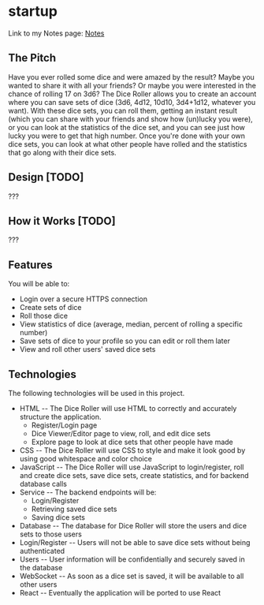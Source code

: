 # startup
Link to my Notes page: [Notes](https://github.com/ejlayton00/startup/blob/main/notes.md)

## The Pitch
Have you ever rolled some dice and were amazed by the result? Maybe you wanted to share it with all your friends? Or maybe you were interested in the chance of rolling 17 on 3d6? The Dice Roller allows you to create an account where you can save sets of dice (3d6, 4d12, 10d10, 3d4+1d12, whatever you want). With these dice sets, you can roll them, getting an instant result (which you can share with your friends and show how (un)lucky you were), or you can look at the statistics of the dice set, and you can see just how lucky you were to get that high number. Once you're done with your own dice sets, you can look at what other people have rolled and the statistics that go along with their dice sets.

## Design [TODO]
???

## How it Works [TODO]
???

## Features
You will be able to:
- Login over a secure HTTPS connection
- Create sets of dice
- Roll those dice
- View statistics of dice (average, median, percent of rolling a specific number)
- Save sets of dice to your profile so you can edit or roll them later
- View and roll other users' saved dice sets

## Technologies
The following technologies will be used in this project.
- HTML -- The Dice Roller will use HTML to correctly and accurately structure the application.
    - Register/Login page
    - Dice Viewer/Editor page to view, roll, and edit dice sets
    - Explore page to look at dice sets that other people have made
- CSS -- The Dice Roller will use CSS to style and make it look good by using good whitespace and color choice
- JavaScript -- The Dice Roller will use JavaScript to login/register, roll and create dice sets, save dice sets, create statistics, and for backend database calls
- Service -- The backend endpoints will be:
    - Login/Register
    - Retrieving saved dice sets
    - Saving dice sets
- Database -- The database for Dice Roller will store the users and dice sets to those users
- Login/Register -- Users will not be able to save dice sets without being authenticated
- Users -- User information will be confidentially and securely saved in the database
- WebSocket -- As soon as a dice set is saved, it will be available to all other users
- React -- Eventually the application will be ported to use React